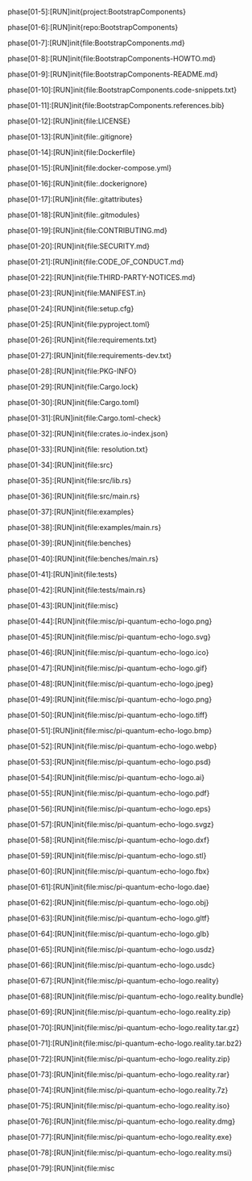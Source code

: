 phase[01-5]:[RUN]init{project:BootstrapComponents}

phase[01-6]:[RUN]init{repo:BootstrapComponents}

phase[01-7]:[RUN]init{file:BootstrapComponents.md}

phase[01-8]:[RUN]init{file:BootstrapComponents-HOWTO.md}

phase[01-9]:[RUN]init{file:BootstrapComponents-README.md}

phase[01-10]:[RUN]init{file:BootstrapComponents.code-snippets.txt}

phase[01-11]:[RUN]init{file:BootstrapComponents.references.bib}

phase[01-12]:[RUN]init{file:LICENSE}

phase[01-13]:[RUN]init{file:.gitignore}

phase[01-14]:[RUN]init{file:Dockerfile}

phase[01-15]:[RUN]init{file:docker-compose.yml}

phase[01-16]:[RUN]init{file:.dockerignore}

phase[01-17]:[RUN]init{file:.gitattributes}

phase[01-18]:[RUN]init{file:.gitmodules}

phase[01-19]:[RUN]init{file:CONTRIBUTING.md}

phase[01-20]:[RUN]init{file:SECURITY.md}

phase[01-21]:[RUN]init{file:CODE\_OF\_CONDUCT.md}

phase[01-22]:[RUN]init{file:THIRD-PARTY-NOTICES.md}

phase[01-23]:[RUN]init{file:MANIFEST.in}

phase[01-24]:[RUN]init{file:setup.cfg}

phase[01-25]:[RUN]init{file:pyproject.toml}

phase[01-26]:[RUN]init{file:requirements.txt}

phase[01-27]:[RUN]init{file:requirements-dev.txt}

phase[01-28]:[RUN]init{file:PKG-INFO}

phase[01-29]:[RUN]init{file:Cargo.lock}

phase[01-30]:[RUN]init{file:Cargo.toml}

phase[01-31]:[RUN]init{file:Cargo.toml-check}

phase[01-32]:[RUN]init{file:crates.io-index.json}

phase[01-33]:[RUN]init{file: resolution.txt}

phase[01-34]:[RUN]init{file:src}

phase[01-35]:[RUN]init{file:src/lib.rs}

phase[01-36]:[RUN]init{file:src/main.rs}

phase[01-37]:[RUN]init{file:examples}

phase[01-38]:[RUN]init{file:examples/main.rs}

phase[01-39]:[RUN]init{file:benches}

phase[01-40]:[RUN]init{file:benches/main.rs}

phase[01-41]:[RUN]init{file:tests}

phase[01-42]:[RUN]init{file:tests/main.rs}

phase[01-43]:[RUN]init{file:misc}

phase[01-44]:[RUN]init{file:misc/pi-quantum-echo-logo.png}

phase[01-45]:[RUN]init{file:misc/pi-quantum-echo-logo.svg}

phase[01-46]:[RUN]init{file:misc/pi-quantum-echo-logo.ico}

phase[01-47]:[RUN]init{file:misc/pi-quantum-echo-logo.gif}

phase[01-48]:[RUN]init{file:misc/pi-quantum-echo-logo.jpeg}

phase[01-49]:[RUN]init{file:misc/pi-quantum-echo-logo.png}

phase[01-50]:[RUN]init{file:misc/pi-quantum-echo-logo.tiff}

phase[01-51]:[RUN]init{file:misc/pi-quantum-echo-logo.bmp}

phase[01-52]:[RUN]init{file:misc/pi-quantum-echo-logo.webp}

phase[01-53]:[RUN]init{file:misc/pi-quantum-echo-logo.psd}

phase[01-54]:[RUN]init{file:misc/pi-quantum-echo-logo.ai}

phase[01-55]:[RUN]init{file:misc/pi-quantum-echo-logo.pdf}

phase[01-56]:[RUN]init{file:misc/pi-quantum-echo-logo.eps}

phase[01-57]:[RUN]init{file:misc/pi-quantum-echo-logo.svgz}

phase[01-58]:[RUN]init{file:misc/pi-quantum-echo-logo.dxf}

phase[01-59]:[RUN]init{file:misc/pi-quantum-echo-logo.stl}

phase[01-60]:[RUN]init{file:misc/pi-quantum-echo-logo.fbx}

phase[01-61]:[RUN]init{file:misc/pi-quantum-echo-logo.dae}

phase[01-62]:[RUN]init{file:misc/pi-quantum-echo-logo.obj}

phase[01-63]:[RUN]init{file:misc/pi-quantum-echo-logo.gltf}

phase[01-64]:[RUN]init{file:misc/pi-quantum-echo-logo.glb}

phase[01-65]:[RUN]init{file:misc/pi-quantum-echo-logo.usdz}

phase[01-66]:[RUN]init{file:misc/pi-quantum-echo-logo.usdc}

phase[01-67]:[RUN]init{file:misc/pi-quantum-echo-logo.reality}

phase[01-68]:[RUN]init{file:misc/pi-quantum-echo-logo.reality.bundle}

phase[01-69]:[RUN]init{file:misc/pi-quantum-echo-logo.reality.zip}

phase[01-70]:[RUN]init{file:misc/pi-quantum-echo-logo.reality.tar.gz}

phase[01-71]:[RUN]init{file:misc/pi-quantum-echo-logo.reality.tar.bz2}

phase[01-72]:[RUN]init{file:misc/pi-quantum-echo-logo.reality.zip}

phase[01-73]:[RUN]init{file:misc/pi-quantum-echo-logo.reality.rar}

phase[01-74]:[RUN]init{file:misc/pi-quantum-echo-logo.reality.7z}

phase[01-75]:[RUN]init{file:misc/pi-quantum-echo-logo.reality.iso}

phase[01-76]:[RUN]init{file:misc/pi-quantum-echo-logo.reality.dmg}

phase[01-77]:[RUN]init{file:misc/pi-quantum-echo-logo.reality.exe}

phase[01-78]:[RUN]init{file:misc/pi-quantum-echo-logo.reality.msi}

phase[01-79]:[RUN]init{file:misc